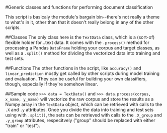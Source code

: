 #Generic classes and functions for performing document classification

This script is basicaly the module's bargain bin--there's not really a theme to what's in it, other than that it doesn't really belong in any of the other scripts.

##Classes
The only class here is the ```TextData``` class, which is a (sort-of) flexible holder for...text data. It comes with the ```.process()``` method for processing a Pandas ```DataFrame``` holding your corpus and target classes, as well as a ```.split()``` method for dividing the vectorized data into training and test sets. 

##Functions
The other functions in the script, like ```accuracy()``` and ```linear_prediction``` mostly get called by other scripts during model training and evaluation. They can be useful for building your own classifiers, though, especially if they're somehow linear.

##Sample code
```>>> data = TextData()``` and ```>>> data.process(corpus, x_name, y_name)``` will vectorize the raw corpus and store the results as a Numpy array in the ```TextData``` object, which can be retrieved with calls to the ```.X``` and ```.y``` attributes. Once you divide the data into training and test sets using with ```.split()```, the sets can be retrieved with calls to the ```.X_group``` and ```.y_group``` attributes, respecitvely ("group" should be replaced with either "train" or "test").


